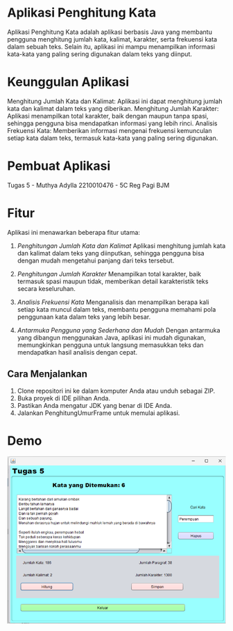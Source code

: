 # Aplikasi Penghitung Kata
Aplikasi Penghitung Kata adalah aplikasi berbasis Java yang membantu pengguna menghitung jumlah kata, kalimat, karakter, serta frekuensi kata dalam sebuah teks. Selain itu, aplikasi ini mampu menampilkan informasi kata-kata yang paling sering digunakan dalam teks yang diinput.

# Keunggulan Aplikasi
Menghitung Jumlah Kata dan Kalimat: Aplikasi ini dapat menghitung jumlah kata dan kalimat dalam teks yang diberikan.
Menghitung Jumlah Karakter: Aplikasi menampilkan total karakter, baik dengan maupun tanpa spasi, sehingga pengguna bisa mendapatkan informasi yang lebih rinci.
Analisis Frekuensi Kata: Memberikan informasi mengenai frekuensi kemunculan setiap kata dalam teks, termasuk kata-kata yang paling sering digunakan.

# Pembuat Aplikasi
Tugas 5 - Muthya Adylla 2210010476 - 5C Reg Pagi BJM

# Fitur
Aplikasi ini menawarkan beberapa fitur utama:

1. *Penghitungan Jumlah Kata dan Kalimat*
Aplikasi menghitung jumlah kata dan kalimat dalam teks yang diinputkan, sehingga pengguna bisa dengan mudah mengetahui panjang dari teks tersebut.

2. *Penghitungan Jumlah Karakter*
Menampilkan total karakter, baik termasuk spasi maupun tidak, memberikan detail karakteristik teks secara keseluruhan.

3. *Analisis Frekuensi Kata*
Menganalisis dan menampilkan berapa kali setiap kata muncul dalam teks, membantu pengguna memahami pola penggunaan kata dalam teks yang lebih besar.

4. *Antarmuka Pengguna yang Sederhana dan Mudah*
Dengan antarmuka yang dibangun menggunakan Java, aplikasi ini mudah digunakan, memungkinkan pengguna untuk langsung memasukkan teks dan mendapatkan hasil analisis dengan cepat.

## Cara Menjalankan
1. Clone repositori ini ke dalam komputer Anda atau unduh sebagai ZIP.
2. Buka proyek di IDE pilihan Anda.
3. Pastikan Anda mengatur JDK yang benar di IDE Anda.
4. Jalankan PenghitungUmurFrame untuk memulai aplikasi.

# Demo
![App Screenshot](img/Kata.png)
